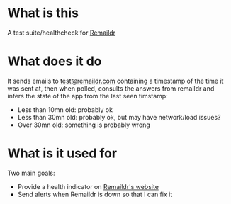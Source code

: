 What is this
============

A test suite/healthcheck for [Remaildr](http://remaildr.com)

What does it do
===============

It sends emails to test@remaildr.com containing a timestamp of the time it was
sent at, then when polled, consults the answers from remaildr and infers the
state of the app from the last seen timstamp:
- Less than 10mn old: probably ok
- Less than 30mn old: probably ok, but may have network/load issues?
- Over 30mn old: something is probably wrong

What is it used for
===================

Two main goals:
- Provide a health indicator on [Remaildr's website](http://remaildr.com)
- Send alerts when Remaildr is down so that I can fix it
